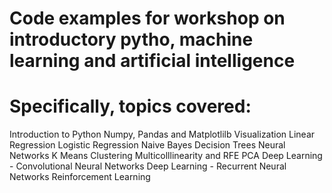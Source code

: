# Code examples for workshop on introductory pytho, machine learning and artificial intelligence
# Specifically, topics covered:
Introduction to Python
Numpy, Pandas and Matplotlilb Visualization
Linear Regression
Logistic Regression
Naive Bayes
Decision Trees
Neural Networks
K Means Clustering
Multicolllinearity and RFE
PCA
Deep Learning - Convolutional Neural Networks
Deep Learning - Recurrent Neural Networks
Reinforcement Learning
